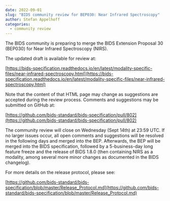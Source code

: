 ```yaml
---
date: 2022-09-01
slug: "BIDS community review for BEP030: Near Infrared Spectroscopy"
author: Stefan Appelhoff
categories:
  - community review
---
```


The BIDS community is preparing to merge the BIDS Extension Proposal 30 (BEP030) for Near Infrared Spectroscopy (NIRS).

<!-- more -->

The updated draft is available for review at:

[https://bids-specification.readthedocs.io/en/latest/modality-specific-files/near-infrared-spectroscopy.html](https://bids-specification.readthedocs.io/en/latest/modality-specific-files/near-infrared-spectroscopy.html)

Note that the content of that HTML page may change as suggestions are accepted during the review process.
Comments and suggestions may be submitted on GitHub at:

[https://github.com/bids-standard/bids-specification/pull/802](https://github.com/bids-standard/bids-specification/pull/802)

The community review will close on Wednesday (Sept 14th) at 23:59 UTC.
If no larger issues occur, all open comments and suggestions will be resolved in the following days and merged into the BEP. Afterwards, the BEP will be merged into the BIDS specification, followed by a 5-business-day long feature freeze and the release of BIDS 1.8.0 (then containing NIRS as a modality, among several more minor changes as documented in the BIDS changelog).

For more details on the release protocol, please see:

[https://github.com/bids-standard/bids-specification/blob/master/Release_Protocol.md](https://github.com/bids-standard/bids-specification/blob/master/Release_Protocol.md)
